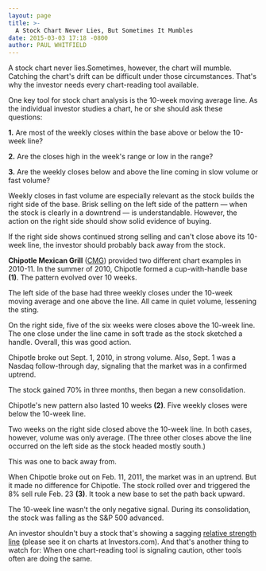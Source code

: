 ```yaml
---
layout: page
title: >-
  A Stock Chart Never Lies, But Sometimes It Mumbles
date: 2015-03-03 17:18 -0800
author: PAUL WHITFIELD
---
```





A stock chart never lies.Sometimes, however, the chart will mumble. Catching the chart's drift can be difficult under those circumstances. That's why the investor needs every chart-reading tool available.

  

One key tool for stock chart analysis is the 10-week moving average line. As the individual investor studies a chart, he or she should ask these questions:

  

**1.** Are most of the weekly closes within the base above or below the 10-week line?

  

**2.** Are the closes high in the week's range or low in the range?

  

**3.** Are the weekly closes below and above the line coming in slow volume or fast volume?

  

Weekly closes in fast volume are especially relevant as the stock builds the right side of the base. Brisk selling on the left side of the pattern — when the stock is clearly in a downtrend — is understandable. However, the action on the right side should show solid evidence of buying.

  

If the right side shows continued strong selling and can't close above its 10-week line, the investor should probably back away from the stock.

  

**Chipotle Mexican Grill** ([CMG](https://research.investors.com/quote.aspx?symbol=CMG)) provided two different chart examples in 2010-11. In the summer of 2010, Chipotle formed a cup-with-handle base **(1)**. The pattern evolved over 10 weeks.

  

The left side of the base had three weekly closes under the 10-week moving average and one above the line. All came in quiet volume, lessening the sting.

  

On the right side, five of the six weeks were closes above the 10-week line. The one close under the line came in soft trade as the stock sketched a handle. Overall, this was good action.

  

Chipotle broke out Sept. 1, 2010, in strong volume. Also, Sept. 1 was a Nasdaq follow-through day, signaling that the market was in a confirmed uptrend.

  

The stock gained 70% in three months, then began a new consolidation.

  

Chipotle's new pattern also lasted 10 weeks **(2)**. Five weekly closes were below the 10-week line.

  

Two weeks on the right side closed above the 10-week line. In both cases, however, volume was only average. (The three other closes above the line occurred on the left side as the stock headed mostly south.)

  

This was one to back away from.

  

When Chipotle broke out on Feb. 11, 2011, the market was in an uptrend. But it made no difference for Chipotle. The stock rolled over and triggered the 8% sell rule Feb. 23 **(3)**. It took a new base to set the path back upward.

  

The 10-week line wasn't the only negative signal. During its consolidation, the stock was falling as the S&P 500 advanced.

  

An investor shouldn't buy a stock that's showing a sagging [relative strength line](http://education.investors.com/investors-corner/722360-when-the-market-is-down-look-for-stocks-that-rise.htm) (please see it on charts at Investors.com). And that's another thing to watch for: When one chart-reading tool is signaling caution, other tools often are doing the same.




